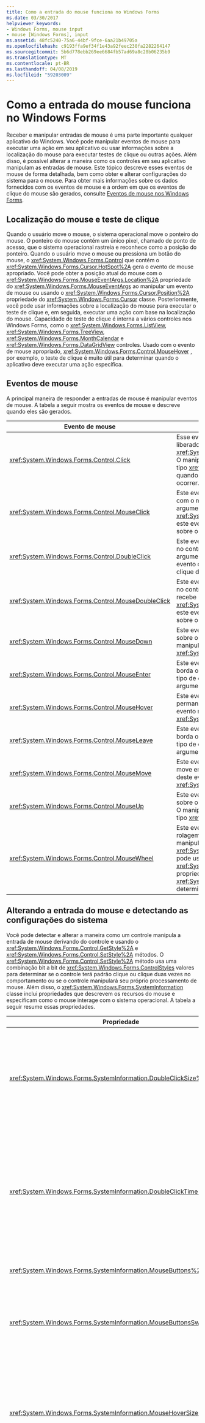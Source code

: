 ```yaml
---
title: Como a entrada do mouse funciona no Windows Forms
ms.date: 03/30/2017
helpviewer_keywords:
- Windows Forms, mouse input
- mouse [Windows Forms], input
ms.assetid: 48fc5240-75a6-44bf-9fce-6aa21b49705a
ms.openlocfilehash: c9193ffa9ef34f1e43a92feec230fa2282264147
ms.sourcegitcommit: 5b6d778ebb269ee6684fb57ad69a8c28b06235b9
ms.translationtype: MT
ms.contentlocale: pt-BR
ms.lasthandoff: 04/08/2019
ms.locfileid: "59203009"
---
```

# <a name="how-mouse-input-works-in-windows-forms"></a>Como a entrada do mouse funciona no Windows Forms
Receber e manipular entradas de mouse é uma parte importante qualquer aplicativo do Windows. Você pode manipular eventos de mouse para executar uma ação em seu aplicativo ou usar informações sobre a localização do mouse para executar testes de clique ou outras ações. Além disso, é possível alterar a maneira como os controles em seu aplicativo manipulam as entradas de mouse. Este tópico descreve esses eventos de mouse de forma detalhada, bem como obter e alterar configurações do sistema para o mouse. Para obter mais informações sobre os dados fornecidos com os eventos de mouse e a ordem em que os eventos de clique do mouse são gerados, consulte [Eventos de mouse nos Windows Forms](mouse-events-in-windows-forms.md).  
  
## <a name="mouse-location-and-hit-testing"></a>Localização do mouse e teste de clique  
 Quando o usuário move o mouse, o sistema operacional move o ponteiro do mouse. O ponteiro do mouse contém um único pixel, chamado de ponto de acesso, que o sistema operacional rastreia e reconhece como a posição do ponteiro. Quando o usuário move o mouse ou pressiona um botão do mouse, o <xref:System.Windows.Forms.Control> que contém o <xref:System.Windows.Forms.Cursor.HotSpot%2A> gera o evento de mouse apropriado. Você pode obter a posição atual do mouse com o <xref:System.Windows.Forms.MouseEventArgs.Location%2A> propriedade do <xref:System.Windows.Forms.MouseEventArgs> ao manipular um evento de mouse ou usando o <xref:System.Windows.Forms.Cursor.Position%2A> propriedade do <xref:System.Windows.Forms.Cursor> classe. Posteriormente, você pode usar informações sobre a localização do mouse para executar o teste de clique e, em seguida, executar uma ação com base na localização do mouse. Capacidade de teste de clique é interna a vários controles nos Windows Forms, como o <xref:System.Windows.Forms.ListView>, <xref:System.Windows.Forms.TreeView>, <xref:System.Windows.Forms.MonthCalendar> e <xref:System.Windows.Forms.DataGridView> controles. Usado com o evento de mouse apropriado, <xref:System.Windows.Forms.Control.MouseHover> , por exemplo, o teste de clique é muito útil para determinar quando o aplicativo deve executar uma ação específica.  
  
## <a name="mouse-events"></a>Eventos de mouse  
 A principal maneira de responder a entradas de mouse é manipular eventos de mouse. A tabela a seguir mostra os eventos de mouse e descreve quando eles são gerados.  
  
|Evento de mouse|Descrição|  
|-----------------|-----------------|  
|<xref:System.Windows.Forms.Control.Click>|Esse evento ocorre quando o botão do mouse é liberado, normalmente antes o <xref:System.Windows.Forms.Control.MouseUp> eventos. O manipulador deste evento recebe um argumento do tipo <xref:System.EventArgs>. Manipule este evento quando você só precisar determinar quando um clique ocorrer.|  
|<xref:System.Windows.Forms.Control.MouseClick>|Este evento ocorre quando o usuário clica no controle com o mouse. O manipulador deste evento recebe um argumento do tipo <xref:System.Windows.Forms.MouseEventArgs>. Manipule este evento quando você precisar obter informações sobre o mouse quando um clique ocorrer.|  
|<xref:System.Windows.Forms.Control.DoubleClick>|Este evento ocorre quando um usuário clica duas vezes no controle. O manipulador deste evento recebe um argumento do tipo <xref:System.EventArgs>. Manipule este evento quando você só precisar determinar quando um clique duplo ocorrer.|  
|<xref:System.Windows.Forms.Control.MouseDoubleClick>|Este evento ocorre quando o usuário clica duas vezes no controle com o mouse. O manipulador deste evento recebe um argumento do tipo <xref:System.Windows.Forms.MouseEventArgs>. Manipule este evento quando você precisar obter informações sobre o mouse quando um clique duplo ocorrer.|  
|<xref:System.Windows.Forms.Control.MouseDown>|Este evento ocorre quando o ponteiro do mouse está sobre o controle e um botão do mouse é pressionado. O manipulador deste evento recebe um argumento do tipo <xref:System.Windows.Forms.MouseEventArgs>.|  
|<xref:System.Windows.Forms.Control.MouseEnter>|Este evento ocorre quando o ponteiro do mouse entra na borda ou na área de cliente do controle, dependendo do tipo de controle. O manipulador deste evento recebe um argumento do tipo <xref:System.EventArgs>.|  
|<xref:System.Windows.Forms.Control.MouseHover>|Este evento ocorre quando o ponteiro do mouse para e permanece sobre o controle. O manipulador deste evento recebe um argumento do tipo <xref:System.EventArgs>.|  
|<xref:System.Windows.Forms.Control.MouseLeave>|Este evento ocorre quando o ponteiro do mouse deixa a borda ou a área de cliente do controle, dependendo do tipo de controle. O manipulador deste evento recebe um argumento do tipo <xref:System.EventArgs>.|  
|<xref:System.Windows.Forms.Control.MouseMove>|Este evento ocorre quando o ponteiro do mouse se move enquanto está sobre um controle. O manipulador deste evento recebe um argumento do tipo <xref:System.Windows.Forms.MouseEventArgs>.|  
|<xref:System.Windows.Forms.Control.MouseUp>|Este evento ocorre quando o ponteiro do mouse está sobre o controle e o usuário libera um botão do mouse. O manipulador deste evento recebe um argumento do tipo <xref:System.Windows.Forms.MouseEventArgs>.|  
|<xref:System.Windows.Forms.Control.MouseWheel>|Este evento ocorre quando o usuário gira o botão de rolagem do mouse enquanto o controle está em foco. O manipulador deste evento recebe um argumento do tipo <xref:System.Windows.Forms.MouseEventArgs>. Você pode usar o <xref:System.Windows.Forms.MouseEventArgs.Delta%2A> propriedade de <xref:System.Windows.Forms.MouseEventArgs> para determinar quanto o mouse foi rolado.|  
  
## <a name="changing-mouse-input-and-detecting-system-settings"></a>Alterando a entrada do mouse e detectando as configurações do sistema  
 Você pode detectar e alterar a maneira como um controle manipula a entrada de mouse derivando do controle e usando o <xref:System.Windows.Forms.Control.GetStyle%2A> e <xref:System.Windows.Forms.Control.SetStyle%2A> métodos. O <xref:System.Windows.Forms.Control.SetStyle%2A> método usa uma combinação bit a bit de <xref:System.Windows.Forms.ControlStyles> valores para determinar se o controle terá padrão clique ou clique duas vezes no comportamento ou se o controle manipulará seu próprio processamento de mouse. Além disso, o <xref:System.Windows.Forms.SystemInformation> classe inclui propriedades que descrevem os recursos do mouse e especificam como o mouse interage com o sistema operacional. A tabela a seguir resume essas propriedades.  
  
|Propriedade|Descrição|  
|--------------|-----------------|  
|<xref:System.Windows.Forms.SystemInformation.DoubleClickSize%2A>|Obtém as dimensões, em pixels, da área em que o usuário deve clicar duas vezes para que o sistema operacional considere os dois cliques um clique duplo.|  
|<xref:System.Windows.Forms.SystemInformation.DoubleClickTime%2A>|Obtém o número máximo de milissegundos que pode decorrer entre um primeiro clique e um segundo clique para que o sistema operacional considere a ação do mouse um clique duplo.|  
|<xref:System.Windows.Forms.SystemInformation.MouseButtons%2A>|Obtém o número de botões do mouse.|  
|<xref:System.Windows.Forms.SystemInformation.MouseButtonsSwapped%2A>|Obtém um valor que indica se as funções dos botões esquerdo e direito do mouse foram trocadas.|  
|<xref:System.Windows.Forms.SystemInformation.MouseHoverSize%2A>|Obtém as dimensões, em pixels, do retângulo no qual o ponteiro do mouse deve permanecer pelo tempo de foco do mouse antes que uma mensagem de foco do mouse seja gerada.|  
|<xref:System.Windows.Forms.SystemInformation.MouseHoverTime%2A>|Obtém o tempo, em milissegundos, que o ponteiro do mouse deve permanecer no retângulo de foco antes que uma mensagem de foco do mouse seja gerada.|  
|<xref:System.Windows.Forms.SystemInformation.MousePresent%2A>|Obtém um valor que indica se um mouse está instalado.|  
|<xref:System.Windows.Forms.SystemInformation.MouseSpeed%2A>|Obtém um valor que indica a velocidade atual do mouse, de 1 a 20.|  
|<xref:System.Windows.Forms.SystemInformation.MouseWheelPresent%2A>|Obtém um valor que indica se um mouse com botão de rolagem está instalado.|  
|<xref:System.Windows.Forms.SystemInformation.MouseWheelScrollDelta%2A>|Obtém o valor delta do incremento de uma única rotação da roda do mouse.|  
|<xref:System.Windows.Forms.SystemInformation.MouseWheelScrollLines%2A>|Obtém o número de linhas a rolar quando o botão de rolagem do mouse é girado.|  
  
## <a name="see-also"></a>Consulte também

- [Entrada do mouse em um aplicativo do Windows Forms](mouse-input-in-a-windows-forms-application.md)
- [Captura do mouse no Windows Forms](mouse-capture-in-windows-forms.md)
- [Ponteiros do mouse no Windows Forms](mouse-pointers-in-windows-forms.md)
